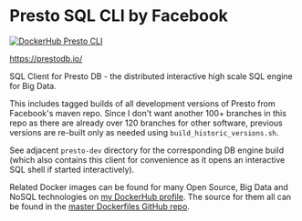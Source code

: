 # Presto SQL CLI by Facebook

[![DockerHub Presto CLI](https://img.shields.io/badge/DockerHub-harisekhon%2Fpresto--cli-blue)](https://hub.docker.com/repository/docker/harisekhon/presto-cli)

https://prestodb.io/

SQL Client for Presto DB - the distributed interactive high scale SQL engine for Big Data.

This includes tagged builds of all development versions of Presto from Facebook's maven repo. Since I don't want another 100+ branches in this repo as there are already over 120 branches for other software, previous versions are re-built only as needed using `build_historic_versions.sh`.

See adjacent `presto-dev` directory for the corresponding DB engine build (which also contains this client for convenience as it opens an interactive SQL shell if started interactively).

Related Docker images can be found for many Open Source, Big Data and NoSQL technologies on [my DockerHub profile](https://hub.docker.com/r/harisekhon). The source for them all can be found in the [master Dockerfiles GitHub repo](https://github.com/HariSekhon/Dockerfiles/).
